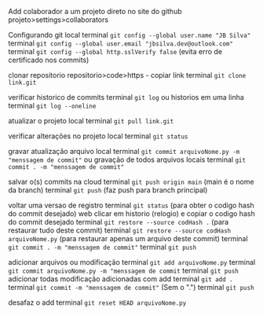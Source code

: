 Add colaborador a um projeto direto no site do github
projeto>settings>collaborators

Configurando git local
terminal `git config --global user.name "JB Silva"`
terminal `git config --global user.email "jbsilva.dev@outlook.com"`
terminal `git config --global http.sslVerify false` (evita erro de certificado nos commits)

clonar repositorio
repositorio>code>https - copiar link
terminal `git clone link.git`

verificar historico de commits
terminal `git log`
ou historios em uma linha
terminal `git log --oneline`

atualizar o projeto local
terminal `git pull link.git`

verificar alterações no projeto local
terminal `git status`

gravar atualização arquivo local
terminal `git commit arquivoNome.py -m "menssagem de commit"`
ou gravação de todos arquivos locais
terminal `git commit . -m "menssagem de commit"`

salvar o(s) commits na cloud
terminal `git push origin main` (main é o nome da branch)
terminal `git push` (faz push para branch principal)

voltar uma versao de registro
terminal `git status` (para obter o codigo hash do commit desejado)
web clicar em historio (relogio) e copiar o codigo hash do commit desejado
terminal `git restore --source codHash .` (para restaurar tudo deste commit)
terminal `git restore --source codHash arquivoNome.py` (para restaurar apenas um arquivo deste commit)
terminal `git commit . -m "menssagem de commit"`
terminal `git push`

adicionar arquivos ou modificação
terminal `git add arquivoNome.py`
terminal `git commit arquivoNome.py -m "menssagem de commit`
terminal `git push`
adicionar todas modificação adicionadas com add
terminal `git add .`
terminal `git commit -m "menssagem de commit"` (Sem o ".")
terminal `git push`

desafaz o add
terminal `git reset HEAD arquivoNome.py`
